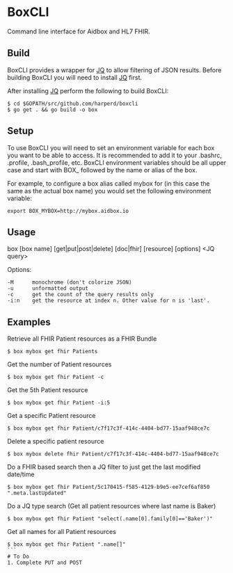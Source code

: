 # BoxCLI
Command line interface for Aidbox and HL7 FHIR.

## Build
BoxCLI provides a wrapper for [JQ](https://stedolan.github.io/jq/) to allow filtering of JSON results.
Before building BoxCLI you will need to install [JQ](https://stedolan.github.io/jq/) first.

After installing [JQ](https://stedolan.github.io/jq/) perform the following to build BoxCLI:

```$xslt
$ cd $GOPATH/src/github.com/harperd/boxcli 
$ go get . && go build -o box
```
## Setup
To use BoxCLI you will need to set an environment variable for each box you want to be able to access. It is recommended to add it to your .bashrc, .profile, .bash_profile, etc.
BoxCLI environment variables should be all upper case and start with BOX_ followed by the name or alias of the box.

For example, to configure a box alias called mybox for (in this case the same as the actual box name) you would set the following environment variable:

```$xslt
export BOX_MYBOX=http://mybox.aidbox.io
```

## Usage
box [box name] [get|put|post|delete] [doc|fhir] [resource] [options] \<JQ query\>

Options:

	-M      monochrome (don't colorize JSON)
	-u      unformatted output
	-c      get the count of the query results only
	-i:n    get the resource at index n. Other value for n is 'last'.
	
## Examples
Retrieve all FHIR Patient resources as a FHIR Bundle
```$xslt
$ box mybox get fhir Patients
```
Get the number of Patient resources
```$xslt
$ box mybox get fhir Patient -c
```
Get the 5th Patient resource
```$xslt
$ box mybox get fhir Patient -i:5
```
Get a specific Patient resource
```$xslt
$ box mybox get fhir Patient/c7f17c3f-414c-4404-bd77-15aaf948ce7c
```
Delete a specific patient resource
```$xslt
$ box mybox delete fhir Patient/c7f17c3f-414c-4404-bd77-15aaf948ce7c
```
Do a FHIR based search then a JQ filter to just get the last modified date/time
```$xslt
$ box mybox get fhir Patient/5c170415-f585-4129-b9e5-ee7cef6af850 ".meta.lastUpdated"
```
Do a JQ type search (Get all patient resources where last name is Baker)
```$xslt
$ box mybox get fhir Patient "select(.name[0].family[0]=='Baker')"
```
Get all names for all Patient resources
````$xslt
$ box mybox get fhir Patient ".name[]"
```
# To Do
1. Complete PUT and POST
